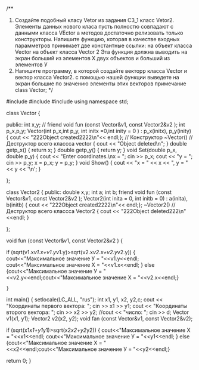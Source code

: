 /** 
 1. Создайте подобный класу Vetor из задания С3_1 класс Vetor2. Элементы данных нового класа
 пусть полностю совпадают с данными класса VEctor а методов достаточно
 релизовать только конструкторы.
 Напишите функцию, которая в качестве входных парамметров принимает две константные ссылки:
    на объект класса Vector
    на объект класса Vector 2
Эта функция должна выводить на экран больший из элементов Х двух объектов
и больший из элементов У
2. Напишите программу, в которой создайте векторр класса Vector и вектор класса Vector2.
с помощью нашей функции выведете на экран большие по значению элементы этих векторов
примечание class Vector;
 */


#include <iostream>
#include <cmath>
#include <vector>
using namespace std;

class Vector
{

public:
    int x,y;
   // friend void fun (const Vector&v1, const Vector2&v2 );
    int p_x,p_y;
    Vector(int p_x,int p_y, int initx =0,int inity = 0 ) :  p_x(initx), p_y(inity) { cout << "222Object created2222\n"<< endl;}; // Конструктор
    ~Vector() // Деструктор всего классса vector
    {
        cout << "Object deleted\n";
    }
    double getp_x() { return x; }
    double getp_y() { return y; }
    void Set(double p_x, double p_y)
    {
        cout << "Enter coordinates.\nx = ";
        cin >> p_x;
        cout << "y = ";
        cin >> p_y;
        x = p_x; y = p_y;
    }
    void Show()
    {
        cout << "x = " << x << ", y = " << y << '\n';
    }

};


class Vector2
{
    public:
        double x,y;
      int a;
   int b;
 friend void fun (const Vector&v1, const Vector2&v2 );
   Vector2(int inita = 0, int initb = 0) : a(inita), b(initb) { cout << "222Object created2222\n"<< endl;};
     ~Vector2() // Деструктор всего классса Vector2
    {
        cout << "222Object deleted222\n"<<endl;
    }

};

void fun (const Vector&v1, const Vector2&v2 ) {


if (sqrt(v1.x*v1.x+v1.y*v1.y)>sqrt(v2.x*v2.x+v2.y*v2.y))
{
cout<<"Максимальное значение У = "<<v1.y<<endl; cout<<"Максимальное значение X = "<<v1.x<<endl;
}
else {cout<<"Максимальное значение У = "<<v2.y<<endl;cout<<"Максимальное значение X = "<<v2.x<<endl;}


    }

int main()
{
     setlocale(LC_ALL, "rus");
    int x1, y1, x2, y2,c;
    cout << "Координаты первого вектора: "; cin >> x1 >> y1;
    cout << "Координаты второго вектора: "; cin >> x2 >> y2;
    //cout << "число: "; cin >> d;
    Vector v1(x1, y1);
    Vector2 v2(x2, y2);
void fan (const Vector&v1, const Vector2&v2);




 if (sqrt(x1*x1+y1*y1)>sqrt(x2*x2+y2*y2))
{
cout<<"Максимальное значение X = "<<x1<<endl;
cout<<"Максимальное значение У = "<<y1<<endl;
}
else {cout<<"Максимальное значение X = "<<x2<<endl;cout<<"Максимальное значение У = "<<y2<<endl;}

   return 0;
}
